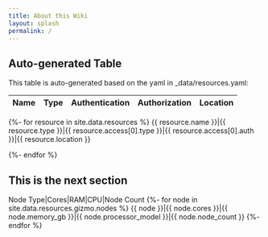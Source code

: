 ```yaml
---
title: About this Wiki
layout: splash
permalink: /
---
```


## Auto-generated Table
This table is auto-generated based on the yaml in _data/resources.yaml:

Name|Type|Authentication|Authorization|Location
---|---|---|---|---
{%- for resource in site.data.resources %}
{{ resource.name }}|{{ resource.type }}|{{ resource.access[0].type }}|{{ resource.access[0].auth }}|{{ resource.location }}

{%- endfor %}

## This is the next section

Node Type|Cores|RAM|CPU|Node Count
{%- for node in site.data.resources.gizmo.nodes %}
{{ node }}|{{ node.cores }}|{{ node.memory_gb }}|{{ node.processor_model }}|{{ node.node_count }}
{%- endfor %}

